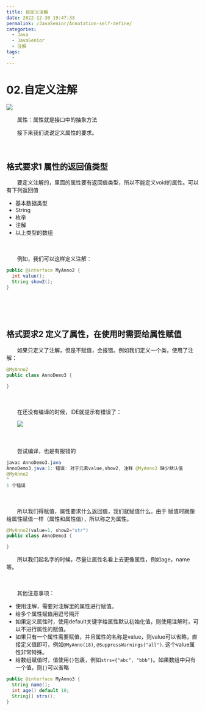 ```yaml
---
title: 自定义注解
date: 2022-12-30 19:47:33
permalink: /JavaSenior/Annotation-self-define/
categories:
  - Java
  - JavaSenior
  - 注解
tags:
  - 
---
```




# 02.自定义注解

![](https://image.peterjxl.com/blog/40-20221230194419-1yi3qxi.jpeg)

　　属性：属性就是接口中的抽象方法

　　接下来我们说说定义属性的要求。

<!-- more -->　　‍

## 格式要求1 属性的返回值类型

　　要定义注解的，里面的属性要有返回值类型，所以不能定义void的属性。可以有下列返回值

* 基本数据类型
* String
* 枚举
* 注解
* 以上类型的数组

　　‍

　　例如，我们可以这样定义注解：

```java
public @interface MyAnno2 {
  int value();
  String show2();
}
```

　　‍

　　‍

## 格式要求2 定义了属性，在使用时需要给属性赋值

　　如果只定义了注解，但是不赋值，会报错。例如我们定义一个类，使用了注解：

```java
@MyAnno2
public class AnnoDemo3 {
  
}
```

　　‍

　　在还没有编译的时候，IDE就提示有错误了：

　　​![](https://image.peterjxl.com/blog/image-20221230105950-7sdurbe.png)​

　　‍

　　尝试编译，也是有报错的

```java
javac AnnoDemo3.java
AnnoDemo3.java:1: 错误: 对于元素value,show2, 注释 @MyAnno2 缺少默认值
@MyAnno2
^
1 个错误
```

　　​

　　所以我们得赋值，属性要求什么返回值，我们就赋值什么。由于 赋值时就像给属性赋值一样（属性和属性值），所以称之为属性。

```java
@MyAnno2(value=1, show2="str")
public class AnnoDemo3 {

}
```

　　所以我们起名字的时候，尽量让属性名看上去更像属性，例如age，name等。

　　‍

　　其他注意事项：

* 使用注解，需要对注解里的属性进行赋值。
* 给多个属性赋值用逗号隔开
* 如果定义属性时，使用default关键字给属性默认初始化值，则使用注解时，可以不进行属性的赋值。
* 如果只有一个属性需要赋值，并且属性的名称是value，则value可以省略，直接定义值即可，例如`@MyAnno(18)`​, `@SuppressWarnings("all")`​. 这个value属性非常特殊。
* 给数组赋值时，值使用`{}`​包裹，例如`strs={"abc", "bbb"}`​。如果数组中只有一个值，则`{}`​可以省略

```java
public @interface MyAnno3 {
  String name();
  int age() default 18;
  String[] strs();
}
```

　　‍

　　‍

　　‍
